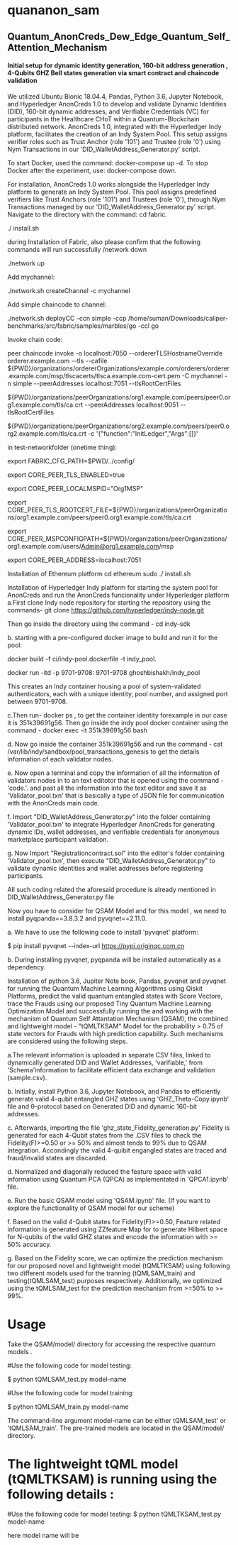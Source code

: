 # quananon_sam

## Quantum_AnonCreds_Dew_Edge_Quantum_Self_Attention_Mechanism
#### Initial setup for dynamic identity generation, 160-bit address generation , 4-Qubits GHZ Bell states generation via smart contract and chaincode validation 

We utilized Ubuntu Bionic 18.04.4, Pandas, Python 3.6, Jupyter Notebook, and Hyperledger AnonCreds 1.0 to develop and validate Dynamic Identities (DID), 160-bit dynamic addresses, and Verifiable Credentials (VC) for participants in the Healthcare CHoT within a Quantum-Blockchain distributed network. AnonCreds 1.0, integrated with the Hyperledger Indy platform, facilitates the creation of an Indy System Pool. This setup assigns verifier roles such as Trust Anchor (role '101') and Trustee (role '0') using Nym Transactions in our 'DID_WalletAddress_Generator.py' script.

To start Docker, used the command: docker-compose up -d. To stop Docker after the experiment, use: docker-compose down.

For installation, AnonCreds 1.0 works alongside the Hyperledger Indy platform to generate an Indy System Pool. This pool assigns predefined verifiers like Trust Anchors (role '101') and Trustees (role '0'), through Nym Transactions managed by our 'DID_WalletAddress_Generator.py' script. Navigate to the directory with the command: cd fabric.

./ install.sh

during Installation of Fabric, also please confirm that the following commands will run successfully /network down

./network up

Add mychannel:

./network.sh createChannel -c mychannel

Add simple chaincode to channel:

./network.sh deployCC -ccn simple -ccp /home/suman/Downloads/caliper-benchmarks/src/fabric/samples/marbles/go -ccl go

Invoke chain code:

peer chaincode invoke -o localhost:7050 --ordererTLSHostnameOverride orderer.example.com --tls --cafile ${PWD}/organizations/ordererOrganizations/example.com/orderers/orderer.example.com/msp/tlscacerts/tlsca.example.com-cert.pem -C mychannel -n simple --peerAddresses localhost:7051 --tlsRootCertFiles

${PWD}/organizations/peerOrganizations/org1.example.com/peers/peer0.org1.example.com/tls/ca.crt --peerAddresses localhost:9051 --tlsRootCertFiles

${PWD}/organizations/peerOrganizations/org2.example.com/peers/peer0.org2.example.com/tls/ca.crt -c '{"function":"InitLedger","Args":[]}'

in test-networkfolder (onetime thing):

export FABRIC_CFG_PATH=$PWD/../config/

export CORE_PEER_TLS_ENABLED=true

export CORE_PEER_LOCALMSPID="Org1MSP"

export CORE_PEER_TLS_ROOTCERT_FILE=${PWD}/organizations/peerOrganizations/org1.example.com/peers/peer0.org1.example.com/tls/ca.crt

export CORE_PEER_MSPCONFIGPATH=${PWD}/organizations/peerOrganizations/org1.example.com/users/Admin@org1.example.com/msp

export CORE_PEER_ADDRESS=localhost:7051

Installation of Ethereum platform cd ethereum
sudo ./ install.sh

Installation of Hyperledger Indy platform for starting the system pool for AnonCreds and run the AnonCreds funcionality under Hyperledger platform 
a.First clone Indy node repository for starting the repository using the commands-
git clone https://github.com/hyperledger/indy-node.git

Then go inside the directory using the command - cd indy-sdk

b. starting with a pre-configured docker image to build and run it for the pool:

docker build -f ci/indy-pool.dockerfile -t indy_pool.

docker run -itd -p 9701-9708: 9701-9708 ghoshbishakh/indy_pool

This creates an Indy container housing a pool of system-validated authenticators, each with a unique identity, pool number, and assigned port between 9701-9708.

c.Then run- docker ps , to get the container identity forexample in our case it is 351k39691g56. Then go inside the indy pool docker container using the command - docker exec -it 351k39691g56 bash

d. Now go inside the container 351k39691g56 and run the command - cat /var/lib/indy/sandbox/pool_transactions_genesis to get the details information of each validator nodes.

e. Now open a terminal and copy the information of all the information of validators nodes in to an text editotor that is opened using the command -'code.'. and past all the information into the text editor and save it as 'Validator_pool.txn' that is basically a type of JSON file for communication with the AnonCreds main code.

f. Import "DID_WalletAddress_Generator.py" into the folder containing 'Validator_pool.txn' to integrate Hyperledger AnonCreds for generating dynamic IDs, wallet addresses, and verifiable credentials for anonymous marketplace participant validation.

g. Now Import "Registrationcontract.sol" into the editor's folder containing 'Validator_pool.txn', then execute "DID_WalletAddress_Generator.py" to validate dynamic identities and wallet addresses before registering participants.

All such coding related the aforesaid procedure is already mentioned in DID_WalletAddress_Generator.py file

Now you have to consider for QSAM Model and for this model , we need to install pyqpanda==3.8.3.2 and pyvqnet==2.11.0. 

a. We have to use the following code to install 'pyvqnet' platform:

$ pip install pyvqnet --index-url https://pypi.originqc.com.cn

b. During installing pyvqnet, pyqpanda will be installed automatically as a dependency.

Installation of python 3.6, Jupiter Note book, Pandas, pyvqnet and pyvqnet for running the Quantum Machine Learning Algorithms using Qiskit Platforms, predict the valid quantum entangled states with Score Vectore, trace the Frauds using our proposed Tiny Quantum Machine Learning Optimization Model and successfully running the and working with the mechanism of Quantum Self Attantation Mechanism (QSAM), the combined and lightweight model - "tQMLTKSAM"  Model for the probability > 0.75 of state vectors for Frauds with high prediction capability. Such mechanisms are considered using the following steps.

a.The relevant information is uploaded in separate CSV files, linked to dynamically generated DID and Wallet Addresses, 'varifiable,' from 'Schema'information to facilitate efficient data exchange and validation (sample.csv).

b. Initially, install Python 3.6, Jupyter Notebook, and Pandas to efficiently generate valid 4-qubit entangled GHZ states using 'GHZ_Theta-Copy.ipynb' file and θ-protocol based on Generated DID and dynamic 160-bit addresses.

c. Afterwards, importing the file 'ghz_state_Fidelity_generation.py' Fidelity is generated for each 4-Qubit states from the .CSV files to check the Fidelity(F)>=0.50 or >= 50% and almost tends to 99% due to QSAM integration. Accondingly the valid 4-quibit engangled states are traced and fraud/invalid states are discarded.

d. Normalized and diagonally reduced the feature space with valid information using Quantum PCA (QPCA) as implementated in 'QPCA1.ipynb' file.

e. Run the basic QSAM model using 'QSAM.ipynb' file. (If you want to explore the functionality of QSAM model for our scheme)

f. Based on the valid 4-Qubit states for Fidelity(F)>=0.50, Feature related information is generated using ZZfeature Map for to generate Hilbert space for N-qubits of the valid GHZ states and encode the information with >= 50% accuracy.

g. Based on the Fidelity score, we can optimize the prediction mechanism for our proposed novel and lightweight model (tQMLTKSAM) using following two different models used for the tranning (tQMLSAM_train) and testing(tQMLSAM_test) purposes respectively. Additionally, we optimized using the tQMLSAM_test for the prediction mechanism from >=50% to >= 99%.


# Usage 
Take the QSAM/model/ directory for accessing the respective quantum models .

#Use the following code for model testing:

$ python tQMLSAM_test.py model-name

#Use the following code for model training:

$ python tQMLSAM_train.py model-name

The command-line argument model-name can be either tQMLSAM_test' or 'tQMLSAM_train'. The pre-trained models are located in the QSAM/model/ directory. 

# The lightweight tQML model (tQMLTKSAM) is running using the following details :
#Use the following code for model testing:
$ python tQMLTKSAM_test.py model-name

here model name will be 
